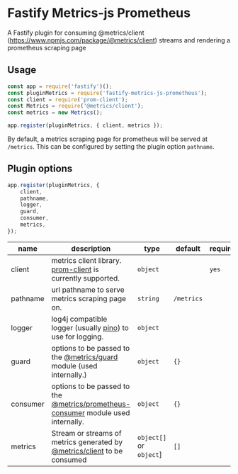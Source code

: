 # Fastify Metrics-js Prometheus

A Fastify plugin for consuming @metrics/client (https://www.npmjs.com/package/@metrics/client) streams and rendering a prometheus scraping page

## Usage

```js
const app = require('fastify')();
const pluginMetrics = require('fastify-metrics-js-prometheus');
const client = require('prom-client');
const Metrics = require('@metrics/client');
const metrics = new Metrics();

app.register(pluginMetrics, { client, metrics });
```

By default, a metrics scraping page for prometheus will be served at `/metrics`. This can be configured by setting the plugin option `pathname`.

## Plugin options

```js
app.register(pluginMetrics, {
    client,
    pathname,
    logger,
    guard,
    consumer,
    metrics,
});
```

| name     | description                                                                                                                                    | type                    | default    | required |
| -------- | ---------------------------------------------------------------------------------------------------------------------------------------------- | ----------------------- | ---------- | -------- |
| client   | metrics client library. [prom-client](https://www.npmjs.com/package/prom-client) is currently supported.                                       | `object`                |            | `yes`    |
| pathname | url pathname to serve metrics scraping page on.                                                                                                | `string`                | `/metrics` |          |
| logger   | log4j compatible logger (usually [pino](https://www.npmjs.com/package/pino)) to use for logging.                                               | `object`                |            |          |
| guard    | options to be passed to the [@metrics/guard](https://www.npmjs.com/package/@metrics/guard) module (used internally.)                           | `object`                | `{}`       |          |
| consumer | options to be passed to the [@metrics/prometheus-consumer](https://www.npmjs.com/package/@metrics/prometheus-consumer) module used internally. | `object`                | `{}`       |          |
| metrics  | Stream or streams of metrics generated by [@metrics/client](https://www.npmjs.com/package/@metrics/client) to be consumed                      | `object[]` or `object`] | `[]`       |          |
